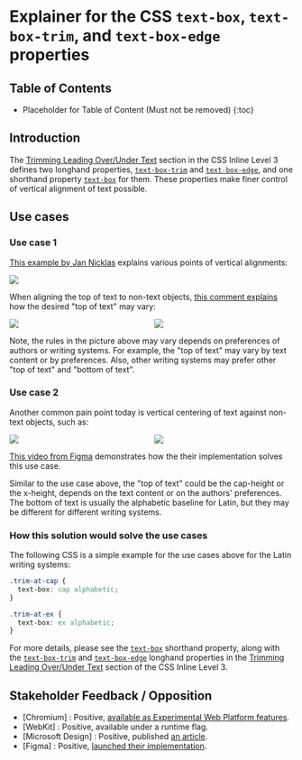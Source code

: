 # Explainer for the CSS `text-box`, `text-box-trim`, and `text-box-edge` properties

## Table of Contents
* Placeholder for Table of Content (Must not be removed)
{:toc}

## Introduction

The [Trimming Leading Over/Under Text] section in the CSS Inline Level 3
defines two longhand properties, [`text-box-trim`] and [`text-box-edge`],
and one shorthand property [`text-box`] for them.
These properties make finer control of vertical alignment of text possible.

## Use cases

### Use case 1

[This example by Jan Nicklas](https://lists.w3.org/Archives/Public/www-archive/2018Oct/att-0009/00-part)
explains various points of vertical alignments:
<p>
  <img src="https://lists.w3.org/Archives/Public/www-archive/2018Oct/att-0007/cgikdonhiondpafc.png">
</p>

When aligning the top of text to non-text objects,
[this comment explains](https://github.com/w3c/csswg-drafts/issues/3240#issuecomment-737374575)
how the desired "top of text" may vary:
<p style="display: grid; grid-template-columns: 1fr 1fr; gap: 10px;">
  <img src="https://user-images.githubusercontent.com/10702/100905587-89817b80-34c8-11eb-8454-57f48cdc2b00.gif">
  <img src="https://camo.githubusercontent.com/5776b249db46310818b54c8627639b90b5af53effc76a307bcd95dd1c6bd4cb1/68747470733a2f2f692e696d6775722e636f6d2f36416664496e6f2e706e67">
</p>

Note, the rules in the picture above may vary
depends on preferences of authors or writing systems.
For example, the "top of text" may vary by text content or by preferences.
Also, other writing systems may prefer other "top of text" and "bottom of text".

### Use case 2

Another common pain point today is vertical centering of text against non-text objects, such as:

<p style="display: grid; grid-template-columns: 1fr 1fr; gap: 10px;">
  <img src="https://miro.medium.com/v2/resize:fit:1400/format:webp/1*dpO-Wj1WJkUhfMJo6b16Nw.png">
  <img src="https://user-images.githubusercontent.com/709153/47383751-38341a80-d6ba-11e8-8cc6-cde2417f0574.png">
</p>

[This video from Figma](https://x.com/figma/status/1640750882613493760)
demonstrates how the their implementation solves this use case.

Similar to the use case above, the "top of text" could be the cap-height or the x-height,
depends on the text content or on the authors' preferences.
The bottom of text is usually the alphabetic baseline for Latin,
but they may be different for different writing systems.

### How this solution would solve the use cases

The following CSS is a simple example for the use cases above for the Latin writing systems:
```css
.trim-at-cap {
  text-box: cap alphabetic;
}

.trim-at-ex {
  text-box: ex alphabetic;
}
```

For more details, please see
the [`text-box`] shorthand property,
along with the [`text-box-trim`] and [`text-box-edge`] longhand properties
in the [Trimming Leading Over/Under Text] section of the CSS Inline Level 3.


## Stakeholder Feedback / Opposition

- [Chromium] : Positive, [available as Experimental Web Platform features](https://crbug.com/40254880).
- [WebKit] : Positive, available under a runtime flag.
- [Microsoft Design] : Positive, published [an article](https://medium.com/microsoft-design/leading-trim-the-future-of-digital-typesetting-d082d84b202).
- [Figma] : Positive, [launched their implementation](https://forum.figma.com/t/launched-leading-trim/27039).

[Trimming Leading Over/Under Text]: https://drafts.csswg.org/css-inline-3/#leading-trim
[`text-box`]: https://drafts.csswg.org/css-inline-3/#propdef-text-box
[`text-box-edge`]: https://drafts.csswg.org/css-inline-3/#propdef-text-box-edge
[`text-box-trim`]: https://drafts.csswg.org/css-inline-3/#propdef-text-box-trim
